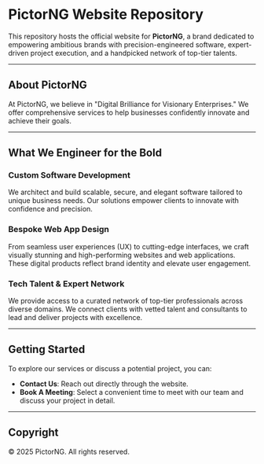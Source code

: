 # PictorNG Website Repository

This repository hosts the official website for **PictorNG**, a brand dedicated to empowering ambitious brands with precision-engineered software, expert-driven project execution, and a handpicked network of top-tier talents.

---

## About PictorNG

At PictorNG, we believe in "Digital Brilliance for Visionary Enterprises." We offer comprehensive services to help businesses confidently innovate and achieve their goals.

---

## What We Engineer for the Bold

### Custom Software Development

We architect and build scalable, secure, and elegant software tailored to unique business needs. Our solutions empower clients to innovate with confidence and precision.

### Bespoke Web App Design

From seamless user experiences (UX) to cutting-edge interfaces, we craft visually stunning and high-performing websites and web applications. These digital products reflect brand identity and elevate user engagement.

### Tech Talent & Expert Network

We provide access to a curated network of top-tier professionals across diverse domains. We connect clients with vetted talent and consultants to lead and deliver projects with excellence.

---

## Getting Started

To explore our services or discuss a potential project, you can:

* **Contact Us**: Reach out directly through the website.
* **Book A Meeting**: Select a convenient time to meet with our team and discuss your project in detail.

---

## Copyright

© 2025 PictorNG. All rights reserved.
